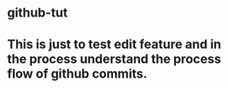 # github-tut
# This is just to test edit feature and in the process understand the process flow of github commits. 
